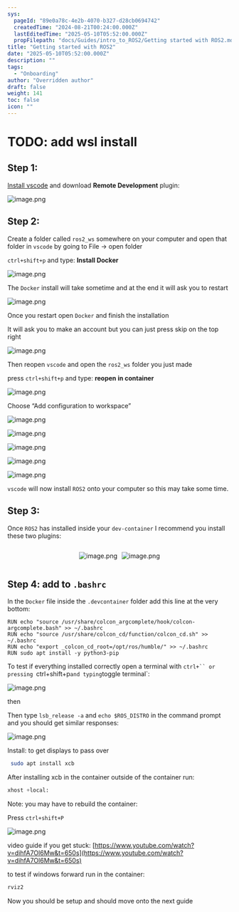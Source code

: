 ```yaml
---
sys:
  pageId: "89e0a78c-4e2b-4070-b327-d28cb0694742"
  createdTime: "2024-08-21T00:24:00.000Z"
  lastEditedTime: "2025-05-10T05:52:00.000Z"
  propFilepath: "docs/Guides/intro_to_ROS2/Getting started with ROS2.md"
title: "Getting started with ROS2"
date: "2025-05-10T05:52:00.000Z"
description: ""
tags:
  - "Onboarding"
author: "Overridden author"
draft: false
weight: 141
toc: false
icon: ""
---
```


# TODO: add wsl install

## Step 1:

[Install vscode](https://code.visualstudio.com/download) and download **Remote Development** plugin:

![image.png](https://prod-files-secure.s3.us-west-2.amazonaws.com/d518164a-d88e-44d1-a4ee-3adb3bd8bce0/efb52993-1881-4a40-b95e-6f020334f022/image.png?X-Amz-Algorithm=AWS4-HMAC-SHA256&X-Amz-Content-Sha256=UNSIGNED-PAYLOAD&X-Amz-Credential=ASIAZI2LB466WGY3IPTY%2F20250510%2Fus-west-2%2Fs3%2Faws4_request&X-Amz-Date=20250510T170455Z&X-Amz-Expires=3600&X-Amz-Security-Token=IQoJb3JpZ2luX2VjEAEaCXVzLXdlc3QtMiJIMEYCIQCI2v%2FXx1GiaFC65ZsgmXRHuvUO3VsPGnP5ehuoJ7AqeAIhALTuvr3qUNLB7N0yxYzz5UXRHrLrHEY%2FdG7zQJvWCxcOKogECKr%2F%2F%2F%2F%2F%2F%2F%2F%2F%2FwEQABoMNjM3NDIzMTgzODA1IgwnNLJcDpJkSNaAw3gq3APVj9LMa2O%2Fsj%2FHEz%2BFID2yf8esIvQK%2B%2FdYyWYXubGy8hyB3VkVK41DvK51OH%2B1AhwBEXF7no3YcKVqo87JVDPvvO6nV96qdI9w1qJsPubo8GA1LMUrMFW3jpoos7EJgA6IEURAuWddZBYp9VSd%2F8gzlUZoIdejMs3By3fNO%2BzcWoHd8tqoCs%2B%2FCI8MKdABHZBF6gDIXkbmvohZJlICg74ckB48KI4t%2FqWZog%2FufbFAGBoIkuJJNxFvK%2BgeZxI%2BjNSIgTJd7g07rw6lcCpU1njBsVEUxa1LYlS3s9Be%2BCAhvGDVcN2wBMMaoDsVkGYJVpOg64cRCeKVcgFYQCIvm9hnP%2F8v34VuuCgrakcjzkQGR9mZEdlnAWQ2ZUlThrELtZfxY9q0syCPRmZHpbeh570fiMMPmcaHtHtCSw0OpBlTMwjIGqLUr0wjC3Nbwd0WLajiPtQhSRo3RqjUXUSAak5V4Yi6TlI9GoHxvKCUfQx3hslg5FjbcIc2FGIeLqNqM8dQFlNUlDOmtg7dAZG%2FQnxwWfLZW1FwnHfgzMSvyXaSQrtX8dpI9Mf0FhJKZICgMPWSVqdkiXTlM4Vn79%2BOO3%2FtqduSOAhB6Rd%2FBasgZ1qnRXHNcMLuH%2BMmAEHXxzCyhv7ABjqkAfvpP%2FJacto%2FEuplxsQW7tWZw6k4vTtPAbodfaSRZyvXR5fTiU1wxhzD0YVIgSKIjoBn8%2BZAhPOu5T%2FFj1W55KJ5za2CJRG8V142wV9CJh%2BToEkXB%2Fh07jL9gHenKJ75Ujp02swLuifEK619jFcn96NKURz9M1iI%2B2aHHn4yJqmn5F%2FIQ%2FMiCPo4zUpDPgJvnjieaPaie0BekubZtAjs284d5xoa&X-Amz-Signature=df4b6966a5a5cc72bf2958cd1ba6f5d2c289835623930410091e7084874443ef&X-Amz-SignedHeaders=host&x-id=GetObject)

## Step 2:

Create a folder called `ros2_ws` somewhere on your computer and open that folder in `vscode` by going to File → open folder 

`ctrl+shift+p` and type: **Install Docker**

![image.png](https://prod-files-secure.s3.us-west-2.amazonaws.com/d518164a-d88e-44d1-a4ee-3adb3bd8bce0/2269dc0e-1cd5-47ff-bceb-c04ad9b2eab0/image.png?X-Amz-Algorithm=AWS4-HMAC-SHA256&X-Amz-Content-Sha256=UNSIGNED-PAYLOAD&X-Amz-Credential=ASIAZI2LB466WGY3IPTY%2F20250510%2Fus-west-2%2Fs3%2Faws4_request&X-Amz-Date=20250510T170455Z&X-Amz-Expires=3600&X-Amz-Security-Token=IQoJb3JpZ2luX2VjEAEaCXVzLXdlc3QtMiJIMEYCIQCI2v%2FXx1GiaFC65ZsgmXRHuvUO3VsPGnP5ehuoJ7AqeAIhALTuvr3qUNLB7N0yxYzz5UXRHrLrHEY%2FdG7zQJvWCxcOKogECKr%2F%2F%2F%2F%2F%2F%2F%2F%2F%2FwEQABoMNjM3NDIzMTgzODA1IgwnNLJcDpJkSNaAw3gq3APVj9LMa2O%2Fsj%2FHEz%2BFID2yf8esIvQK%2B%2FdYyWYXubGy8hyB3VkVK41DvK51OH%2B1AhwBEXF7no3YcKVqo87JVDPvvO6nV96qdI9w1qJsPubo8GA1LMUrMFW3jpoos7EJgA6IEURAuWddZBYp9VSd%2F8gzlUZoIdejMs3By3fNO%2BzcWoHd8tqoCs%2B%2FCI8MKdABHZBF6gDIXkbmvohZJlICg74ckB48KI4t%2FqWZog%2FufbFAGBoIkuJJNxFvK%2BgeZxI%2BjNSIgTJd7g07rw6lcCpU1njBsVEUxa1LYlS3s9Be%2BCAhvGDVcN2wBMMaoDsVkGYJVpOg64cRCeKVcgFYQCIvm9hnP%2F8v34VuuCgrakcjzkQGR9mZEdlnAWQ2ZUlThrELtZfxY9q0syCPRmZHpbeh570fiMMPmcaHtHtCSw0OpBlTMwjIGqLUr0wjC3Nbwd0WLajiPtQhSRo3RqjUXUSAak5V4Yi6TlI9GoHxvKCUfQx3hslg5FjbcIc2FGIeLqNqM8dQFlNUlDOmtg7dAZG%2FQnxwWfLZW1FwnHfgzMSvyXaSQrtX8dpI9Mf0FhJKZICgMPWSVqdkiXTlM4Vn79%2BOO3%2FtqduSOAhB6Rd%2FBasgZ1qnRXHNcMLuH%2BMmAEHXxzCyhv7ABjqkAfvpP%2FJacto%2FEuplxsQW7tWZw6k4vTtPAbodfaSRZyvXR5fTiU1wxhzD0YVIgSKIjoBn8%2BZAhPOu5T%2FFj1W55KJ5za2CJRG8V142wV9CJh%2BToEkXB%2Fh07jL9gHenKJ75Ujp02swLuifEK619jFcn96NKURz9M1iI%2B2aHHn4yJqmn5F%2FIQ%2FMiCPo4zUpDPgJvnjieaPaie0BekubZtAjs284d5xoa&X-Amz-Signature=a24082aecfa8f1e1d45beb38fc59f21ad5841262711d5eb21d56fd2bd7a8d32b&X-Amz-SignedHeaders=host&x-id=GetObject)

The `Docker` install will take sometime and at the end it will ask you to restart

![image.png](https://prod-files-secure.s3.us-west-2.amazonaws.com/d518164a-d88e-44d1-a4ee-3adb3bd8bce0/ed233f78-be33-4b1f-b89c-9c346c0e961e/image.png?X-Amz-Algorithm=AWS4-HMAC-SHA256&X-Amz-Content-Sha256=UNSIGNED-PAYLOAD&X-Amz-Credential=ASIAZI2LB466WGY3IPTY%2F20250510%2Fus-west-2%2Fs3%2Faws4_request&X-Amz-Date=20250510T170455Z&X-Amz-Expires=3600&X-Amz-Security-Token=IQoJb3JpZ2luX2VjEAEaCXVzLXdlc3QtMiJIMEYCIQCI2v%2FXx1GiaFC65ZsgmXRHuvUO3VsPGnP5ehuoJ7AqeAIhALTuvr3qUNLB7N0yxYzz5UXRHrLrHEY%2FdG7zQJvWCxcOKogECKr%2F%2F%2F%2F%2F%2F%2F%2F%2F%2FwEQABoMNjM3NDIzMTgzODA1IgwnNLJcDpJkSNaAw3gq3APVj9LMa2O%2Fsj%2FHEz%2BFID2yf8esIvQK%2B%2FdYyWYXubGy8hyB3VkVK41DvK51OH%2B1AhwBEXF7no3YcKVqo87JVDPvvO6nV96qdI9w1qJsPubo8GA1LMUrMFW3jpoos7EJgA6IEURAuWddZBYp9VSd%2F8gzlUZoIdejMs3By3fNO%2BzcWoHd8tqoCs%2B%2FCI8MKdABHZBF6gDIXkbmvohZJlICg74ckB48KI4t%2FqWZog%2FufbFAGBoIkuJJNxFvK%2BgeZxI%2BjNSIgTJd7g07rw6lcCpU1njBsVEUxa1LYlS3s9Be%2BCAhvGDVcN2wBMMaoDsVkGYJVpOg64cRCeKVcgFYQCIvm9hnP%2F8v34VuuCgrakcjzkQGR9mZEdlnAWQ2ZUlThrELtZfxY9q0syCPRmZHpbeh570fiMMPmcaHtHtCSw0OpBlTMwjIGqLUr0wjC3Nbwd0WLajiPtQhSRo3RqjUXUSAak5V4Yi6TlI9GoHxvKCUfQx3hslg5FjbcIc2FGIeLqNqM8dQFlNUlDOmtg7dAZG%2FQnxwWfLZW1FwnHfgzMSvyXaSQrtX8dpI9Mf0FhJKZICgMPWSVqdkiXTlM4Vn79%2BOO3%2FtqduSOAhB6Rd%2FBasgZ1qnRXHNcMLuH%2BMmAEHXxzCyhv7ABjqkAfvpP%2FJacto%2FEuplxsQW7tWZw6k4vTtPAbodfaSRZyvXR5fTiU1wxhzD0YVIgSKIjoBn8%2BZAhPOu5T%2FFj1W55KJ5za2CJRG8V142wV9CJh%2BToEkXB%2Fh07jL9gHenKJ75Ujp02swLuifEK619jFcn96NKURz9M1iI%2B2aHHn4yJqmn5F%2FIQ%2FMiCPo4zUpDPgJvnjieaPaie0BekubZtAjs284d5xoa&X-Amz-Signature=2cabb78ac0e20a3534231da178280315fafac35d05d554a2152936b4dd8cd899&X-Amz-SignedHeaders=host&x-id=GetObject)

Once you restart open `Docker` and finish the installation

It will ask you to make an account but you can just press skip on the top right

![image.png](https://prod-files-secure.s3.us-west-2.amazonaws.com/d518164a-d88e-44d1-a4ee-3adb3bd8bce0/21010ad9-1659-4fd9-9f59-9932a09b2a3d/image.png?X-Amz-Algorithm=AWS4-HMAC-SHA256&X-Amz-Content-Sha256=UNSIGNED-PAYLOAD&X-Amz-Credential=ASIAZI2LB466WGY3IPTY%2F20250510%2Fus-west-2%2Fs3%2Faws4_request&X-Amz-Date=20250510T170455Z&X-Amz-Expires=3600&X-Amz-Security-Token=IQoJb3JpZ2luX2VjEAEaCXVzLXdlc3QtMiJIMEYCIQCI2v%2FXx1GiaFC65ZsgmXRHuvUO3VsPGnP5ehuoJ7AqeAIhALTuvr3qUNLB7N0yxYzz5UXRHrLrHEY%2FdG7zQJvWCxcOKogECKr%2F%2F%2F%2F%2F%2F%2F%2F%2F%2FwEQABoMNjM3NDIzMTgzODA1IgwnNLJcDpJkSNaAw3gq3APVj9LMa2O%2Fsj%2FHEz%2BFID2yf8esIvQK%2B%2FdYyWYXubGy8hyB3VkVK41DvK51OH%2B1AhwBEXF7no3YcKVqo87JVDPvvO6nV96qdI9w1qJsPubo8GA1LMUrMFW3jpoos7EJgA6IEURAuWddZBYp9VSd%2F8gzlUZoIdejMs3By3fNO%2BzcWoHd8tqoCs%2B%2FCI8MKdABHZBF6gDIXkbmvohZJlICg74ckB48KI4t%2FqWZog%2FufbFAGBoIkuJJNxFvK%2BgeZxI%2BjNSIgTJd7g07rw6lcCpU1njBsVEUxa1LYlS3s9Be%2BCAhvGDVcN2wBMMaoDsVkGYJVpOg64cRCeKVcgFYQCIvm9hnP%2F8v34VuuCgrakcjzkQGR9mZEdlnAWQ2ZUlThrELtZfxY9q0syCPRmZHpbeh570fiMMPmcaHtHtCSw0OpBlTMwjIGqLUr0wjC3Nbwd0WLajiPtQhSRo3RqjUXUSAak5V4Yi6TlI9GoHxvKCUfQx3hslg5FjbcIc2FGIeLqNqM8dQFlNUlDOmtg7dAZG%2FQnxwWfLZW1FwnHfgzMSvyXaSQrtX8dpI9Mf0FhJKZICgMPWSVqdkiXTlM4Vn79%2BOO3%2FtqduSOAhB6Rd%2FBasgZ1qnRXHNcMLuH%2BMmAEHXxzCyhv7ABjqkAfvpP%2FJacto%2FEuplxsQW7tWZw6k4vTtPAbodfaSRZyvXR5fTiU1wxhzD0YVIgSKIjoBn8%2BZAhPOu5T%2FFj1W55KJ5za2CJRG8V142wV9CJh%2BToEkXB%2Fh07jL9gHenKJ75Ujp02swLuifEK619jFcn96NKURz9M1iI%2B2aHHn4yJqmn5F%2FIQ%2FMiCPo4zUpDPgJvnjieaPaie0BekubZtAjs284d5xoa&X-Amz-Signature=89e7093363209d49cad40d5c2b8d9a1a22a5fe25d0f00c11206b2986f0a7177a&X-Amz-SignedHeaders=host&x-id=GetObject)

Then reopen `vscode` and open the `ros2_ws` folder you just made

press `ctrl+shift+p` and type: **reopen in container**

![image.png](https://prod-files-secure.s3.us-west-2.amazonaws.com/d518164a-d88e-44d1-a4ee-3adb3bd8bce0/4e93b8c2-41ad-488c-8095-c74205196118/image.png?X-Amz-Algorithm=AWS4-HMAC-SHA256&X-Amz-Content-Sha256=UNSIGNED-PAYLOAD&X-Amz-Credential=ASIAZI2LB466WGY3IPTY%2F20250510%2Fus-west-2%2Fs3%2Faws4_request&X-Amz-Date=20250510T170455Z&X-Amz-Expires=3600&X-Amz-Security-Token=IQoJb3JpZ2luX2VjEAEaCXVzLXdlc3QtMiJIMEYCIQCI2v%2FXx1GiaFC65ZsgmXRHuvUO3VsPGnP5ehuoJ7AqeAIhALTuvr3qUNLB7N0yxYzz5UXRHrLrHEY%2FdG7zQJvWCxcOKogECKr%2F%2F%2F%2F%2F%2F%2F%2F%2F%2FwEQABoMNjM3NDIzMTgzODA1IgwnNLJcDpJkSNaAw3gq3APVj9LMa2O%2Fsj%2FHEz%2BFID2yf8esIvQK%2B%2FdYyWYXubGy8hyB3VkVK41DvK51OH%2B1AhwBEXF7no3YcKVqo87JVDPvvO6nV96qdI9w1qJsPubo8GA1LMUrMFW3jpoos7EJgA6IEURAuWddZBYp9VSd%2F8gzlUZoIdejMs3By3fNO%2BzcWoHd8tqoCs%2B%2FCI8MKdABHZBF6gDIXkbmvohZJlICg74ckB48KI4t%2FqWZog%2FufbFAGBoIkuJJNxFvK%2BgeZxI%2BjNSIgTJd7g07rw6lcCpU1njBsVEUxa1LYlS3s9Be%2BCAhvGDVcN2wBMMaoDsVkGYJVpOg64cRCeKVcgFYQCIvm9hnP%2F8v34VuuCgrakcjzkQGR9mZEdlnAWQ2ZUlThrELtZfxY9q0syCPRmZHpbeh570fiMMPmcaHtHtCSw0OpBlTMwjIGqLUr0wjC3Nbwd0WLajiPtQhSRo3RqjUXUSAak5V4Yi6TlI9GoHxvKCUfQx3hslg5FjbcIc2FGIeLqNqM8dQFlNUlDOmtg7dAZG%2FQnxwWfLZW1FwnHfgzMSvyXaSQrtX8dpI9Mf0FhJKZICgMPWSVqdkiXTlM4Vn79%2BOO3%2FtqduSOAhB6Rd%2FBasgZ1qnRXHNcMLuH%2BMmAEHXxzCyhv7ABjqkAfvpP%2FJacto%2FEuplxsQW7tWZw6k4vTtPAbodfaSRZyvXR5fTiU1wxhzD0YVIgSKIjoBn8%2BZAhPOu5T%2FFj1W55KJ5za2CJRG8V142wV9CJh%2BToEkXB%2Fh07jL9gHenKJ75Ujp02swLuifEK619jFcn96NKURz9M1iI%2B2aHHn4yJqmn5F%2FIQ%2FMiCPo4zUpDPgJvnjieaPaie0BekubZtAjs284d5xoa&X-Amz-Signature=c733857a57fa90c659def3e0eb5cf0d3f30077d5c93ce3b51b7be0c754d07df8&X-Amz-SignedHeaders=host&x-id=GetObject)

Choose “Add configuration to workspace”

![image.png](https://prod-files-secure.s3.us-west-2.amazonaws.com/d518164a-d88e-44d1-a4ee-3adb3bd8bce0/9560b282-5060-4989-ba37-97e7b2c22476/image.png?X-Amz-Algorithm=AWS4-HMAC-SHA256&X-Amz-Content-Sha256=UNSIGNED-PAYLOAD&X-Amz-Credential=ASIAZI2LB466WGY3IPTY%2F20250510%2Fus-west-2%2Fs3%2Faws4_request&X-Amz-Date=20250510T170455Z&X-Amz-Expires=3600&X-Amz-Security-Token=IQoJb3JpZ2luX2VjEAEaCXVzLXdlc3QtMiJIMEYCIQCI2v%2FXx1GiaFC65ZsgmXRHuvUO3VsPGnP5ehuoJ7AqeAIhALTuvr3qUNLB7N0yxYzz5UXRHrLrHEY%2FdG7zQJvWCxcOKogECKr%2F%2F%2F%2F%2F%2F%2F%2F%2F%2FwEQABoMNjM3NDIzMTgzODA1IgwnNLJcDpJkSNaAw3gq3APVj9LMa2O%2Fsj%2FHEz%2BFID2yf8esIvQK%2B%2FdYyWYXubGy8hyB3VkVK41DvK51OH%2B1AhwBEXF7no3YcKVqo87JVDPvvO6nV96qdI9w1qJsPubo8GA1LMUrMFW3jpoos7EJgA6IEURAuWddZBYp9VSd%2F8gzlUZoIdejMs3By3fNO%2BzcWoHd8tqoCs%2B%2FCI8MKdABHZBF6gDIXkbmvohZJlICg74ckB48KI4t%2FqWZog%2FufbFAGBoIkuJJNxFvK%2BgeZxI%2BjNSIgTJd7g07rw6lcCpU1njBsVEUxa1LYlS3s9Be%2BCAhvGDVcN2wBMMaoDsVkGYJVpOg64cRCeKVcgFYQCIvm9hnP%2F8v34VuuCgrakcjzkQGR9mZEdlnAWQ2ZUlThrELtZfxY9q0syCPRmZHpbeh570fiMMPmcaHtHtCSw0OpBlTMwjIGqLUr0wjC3Nbwd0WLajiPtQhSRo3RqjUXUSAak5V4Yi6TlI9GoHxvKCUfQx3hslg5FjbcIc2FGIeLqNqM8dQFlNUlDOmtg7dAZG%2FQnxwWfLZW1FwnHfgzMSvyXaSQrtX8dpI9Mf0FhJKZICgMPWSVqdkiXTlM4Vn79%2BOO3%2FtqduSOAhB6Rd%2FBasgZ1qnRXHNcMLuH%2BMmAEHXxzCyhv7ABjqkAfvpP%2FJacto%2FEuplxsQW7tWZw6k4vTtPAbodfaSRZyvXR5fTiU1wxhzD0YVIgSKIjoBn8%2BZAhPOu5T%2FFj1W55KJ5za2CJRG8V142wV9CJh%2BToEkXB%2Fh07jL9gHenKJ75Ujp02swLuifEK619jFcn96NKURz9M1iI%2B2aHHn4yJqmn5F%2FIQ%2FMiCPo4zUpDPgJvnjieaPaie0BekubZtAjs284d5xoa&X-Amz-Signature=87ff28afa5202f61f46f683b727052372a78c6087a7cc8f0fb492ed53d90788b&X-Amz-SignedHeaders=host&x-id=GetObject)

![image.png](https://prod-files-secure.s3.us-west-2.amazonaws.com/d518164a-d88e-44d1-a4ee-3adb3bd8bce0/2ee63f81-886b-48e8-a553-dc6e5eac99e4/image.png?X-Amz-Algorithm=AWS4-HMAC-SHA256&X-Amz-Content-Sha256=UNSIGNED-PAYLOAD&X-Amz-Credential=ASIAZI2LB466WGY3IPTY%2F20250510%2Fus-west-2%2Fs3%2Faws4_request&X-Amz-Date=20250510T170455Z&X-Amz-Expires=3600&X-Amz-Security-Token=IQoJb3JpZ2luX2VjEAEaCXVzLXdlc3QtMiJIMEYCIQCI2v%2FXx1GiaFC65ZsgmXRHuvUO3VsPGnP5ehuoJ7AqeAIhALTuvr3qUNLB7N0yxYzz5UXRHrLrHEY%2FdG7zQJvWCxcOKogECKr%2F%2F%2F%2F%2F%2F%2F%2F%2F%2FwEQABoMNjM3NDIzMTgzODA1IgwnNLJcDpJkSNaAw3gq3APVj9LMa2O%2Fsj%2FHEz%2BFID2yf8esIvQK%2B%2FdYyWYXubGy8hyB3VkVK41DvK51OH%2B1AhwBEXF7no3YcKVqo87JVDPvvO6nV96qdI9w1qJsPubo8GA1LMUrMFW3jpoos7EJgA6IEURAuWddZBYp9VSd%2F8gzlUZoIdejMs3By3fNO%2BzcWoHd8tqoCs%2B%2FCI8MKdABHZBF6gDIXkbmvohZJlICg74ckB48KI4t%2FqWZog%2FufbFAGBoIkuJJNxFvK%2BgeZxI%2BjNSIgTJd7g07rw6lcCpU1njBsVEUxa1LYlS3s9Be%2BCAhvGDVcN2wBMMaoDsVkGYJVpOg64cRCeKVcgFYQCIvm9hnP%2F8v34VuuCgrakcjzkQGR9mZEdlnAWQ2ZUlThrELtZfxY9q0syCPRmZHpbeh570fiMMPmcaHtHtCSw0OpBlTMwjIGqLUr0wjC3Nbwd0WLajiPtQhSRo3RqjUXUSAak5V4Yi6TlI9GoHxvKCUfQx3hslg5FjbcIc2FGIeLqNqM8dQFlNUlDOmtg7dAZG%2FQnxwWfLZW1FwnHfgzMSvyXaSQrtX8dpI9Mf0FhJKZICgMPWSVqdkiXTlM4Vn79%2BOO3%2FtqduSOAhB6Rd%2FBasgZ1qnRXHNcMLuH%2BMmAEHXxzCyhv7ABjqkAfvpP%2FJacto%2FEuplxsQW7tWZw6k4vTtPAbodfaSRZyvXR5fTiU1wxhzD0YVIgSKIjoBn8%2BZAhPOu5T%2FFj1W55KJ5za2CJRG8V142wV9CJh%2BToEkXB%2Fh07jL9gHenKJ75Ujp02swLuifEK619jFcn96NKURz9M1iI%2B2aHHn4yJqmn5F%2FIQ%2FMiCPo4zUpDPgJvnjieaPaie0BekubZtAjs284d5xoa&X-Amz-Signature=698d78f72ea93c4e753986106ce91bb9176b55604da68028c411c2f9907b2354&X-Amz-SignedHeaders=host&x-id=GetObject)

![image.png](https://prod-files-secure.s3.us-west-2.amazonaws.com/d518164a-d88e-44d1-a4ee-3adb3bd8bce0/ae1580b2-b048-407e-aed9-b584224a7a04/image.png?X-Amz-Algorithm=AWS4-HMAC-SHA256&X-Amz-Content-Sha256=UNSIGNED-PAYLOAD&X-Amz-Credential=ASIAZI2LB466WGY3IPTY%2F20250510%2Fus-west-2%2Fs3%2Faws4_request&X-Amz-Date=20250510T170455Z&X-Amz-Expires=3600&X-Amz-Security-Token=IQoJb3JpZ2luX2VjEAEaCXVzLXdlc3QtMiJIMEYCIQCI2v%2FXx1GiaFC65ZsgmXRHuvUO3VsPGnP5ehuoJ7AqeAIhALTuvr3qUNLB7N0yxYzz5UXRHrLrHEY%2FdG7zQJvWCxcOKogECKr%2F%2F%2F%2F%2F%2F%2F%2F%2F%2FwEQABoMNjM3NDIzMTgzODA1IgwnNLJcDpJkSNaAw3gq3APVj9LMa2O%2Fsj%2FHEz%2BFID2yf8esIvQK%2B%2FdYyWYXubGy8hyB3VkVK41DvK51OH%2B1AhwBEXF7no3YcKVqo87JVDPvvO6nV96qdI9w1qJsPubo8GA1LMUrMFW3jpoos7EJgA6IEURAuWddZBYp9VSd%2F8gzlUZoIdejMs3By3fNO%2BzcWoHd8tqoCs%2B%2FCI8MKdABHZBF6gDIXkbmvohZJlICg74ckB48KI4t%2FqWZog%2FufbFAGBoIkuJJNxFvK%2BgeZxI%2BjNSIgTJd7g07rw6lcCpU1njBsVEUxa1LYlS3s9Be%2BCAhvGDVcN2wBMMaoDsVkGYJVpOg64cRCeKVcgFYQCIvm9hnP%2F8v34VuuCgrakcjzkQGR9mZEdlnAWQ2ZUlThrELtZfxY9q0syCPRmZHpbeh570fiMMPmcaHtHtCSw0OpBlTMwjIGqLUr0wjC3Nbwd0WLajiPtQhSRo3RqjUXUSAak5V4Yi6TlI9GoHxvKCUfQx3hslg5FjbcIc2FGIeLqNqM8dQFlNUlDOmtg7dAZG%2FQnxwWfLZW1FwnHfgzMSvyXaSQrtX8dpI9Mf0FhJKZICgMPWSVqdkiXTlM4Vn79%2BOO3%2FtqduSOAhB6Rd%2FBasgZ1qnRXHNcMLuH%2BMmAEHXxzCyhv7ABjqkAfvpP%2FJacto%2FEuplxsQW7tWZw6k4vTtPAbodfaSRZyvXR5fTiU1wxhzD0YVIgSKIjoBn8%2BZAhPOu5T%2FFj1W55KJ5za2CJRG8V142wV9CJh%2BToEkXB%2Fh07jL9gHenKJ75Ujp02swLuifEK619jFcn96NKURz9M1iI%2B2aHHn4yJqmn5F%2FIQ%2FMiCPo4zUpDPgJvnjieaPaie0BekubZtAjs284d5xoa&X-Amz-Signature=5c77f67787a552f89a66fd518102019958c0b78650586d6031efa78f341a2705&X-Amz-SignedHeaders=host&x-id=GetObject)

![image.png](https://prod-files-secure.s3.us-west-2.amazonaws.com/d518164a-d88e-44d1-a4ee-3adb3bd8bce0/53255b28-f75e-430f-b9e3-c0ac8577e42b/image.png?X-Amz-Algorithm=AWS4-HMAC-SHA256&X-Amz-Content-Sha256=UNSIGNED-PAYLOAD&X-Amz-Credential=ASIAZI2LB466WGY3IPTY%2F20250510%2Fus-west-2%2Fs3%2Faws4_request&X-Amz-Date=20250510T170455Z&X-Amz-Expires=3600&X-Amz-Security-Token=IQoJb3JpZ2luX2VjEAEaCXVzLXdlc3QtMiJIMEYCIQCI2v%2FXx1GiaFC65ZsgmXRHuvUO3VsPGnP5ehuoJ7AqeAIhALTuvr3qUNLB7N0yxYzz5UXRHrLrHEY%2FdG7zQJvWCxcOKogECKr%2F%2F%2F%2F%2F%2F%2F%2F%2F%2FwEQABoMNjM3NDIzMTgzODA1IgwnNLJcDpJkSNaAw3gq3APVj9LMa2O%2Fsj%2FHEz%2BFID2yf8esIvQK%2B%2FdYyWYXubGy8hyB3VkVK41DvK51OH%2B1AhwBEXF7no3YcKVqo87JVDPvvO6nV96qdI9w1qJsPubo8GA1LMUrMFW3jpoos7EJgA6IEURAuWddZBYp9VSd%2F8gzlUZoIdejMs3By3fNO%2BzcWoHd8tqoCs%2B%2FCI8MKdABHZBF6gDIXkbmvohZJlICg74ckB48KI4t%2FqWZog%2FufbFAGBoIkuJJNxFvK%2BgeZxI%2BjNSIgTJd7g07rw6lcCpU1njBsVEUxa1LYlS3s9Be%2BCAhvGDVcN2wBMMaoDsVkGYJVpOg64cRCeKVcgFYQCIvm9hnP%2F8v34VuuCgrakcjzkQGR9mZEdlnAWQ2ZUlThrELtZfxY9q0syCPRmZHpbeh570fiMMPmcaHtHtCSw0OpBlTMwjIGqLUr0wjC3Nbwd0WLajiPtQhSRo3RqjUXUSAak5V4Yi6TlI9GoHxvKCUfQx3hslg5FjbcIc2FGIeLqNqM8dQFlNUlDOmtg7dAZG%2FQnxwWfLZW1FwnHfgzMSvyXaSQrtX8dpI9Mf0FhJKZICgMPWSVqdkiXTlM4Vn79%2BOO3%2FtqduSOAhB6Rd%2FBasgZ1qnRXHNcMLuH%2BMmAEHXxzCyhv7ABjqkAfvpP%2FJacto%2FEuplxsQW7tWZw6k4vTtPAbodfaSRZyvXR5fTiU1wxhzD0YVIgSKIjoBn8%2BZAhPOu5T%2FFj1W55KJ5za2CJRG8V142wV9CJh%2BToEkXB%2Fh07jL9gHenKJ75Ujp02swLuifEK619jFcn96NKURz9M1iI%2B2aHHn4yJqmn5F%2FIQ%2FMiCPo4zUpDPgJvnjieaPaie0BekubZtAjs284d5xoa&X-Amz-Signature=d34c28e36a1ea84c7bd165769a9e687a4a6e0989fc82d201d729b30040ae133a&X-Amz-SignedHeaders=host&x-id=GetObject)

![image.png](https://prod-files-secure.s3.us-west-2.amazonaws.com/d518164a-d88e-44d1-a4ee-3adb3bd8bce0/7c562767-5af9-4ffb-97d1-327bcdf4ee00/image.png?X-Amz-Algorithm=AWS4-HMAC-SHA256&X-Amz-Content-Sha256=UNSIGNED-PAYLOAD&X-Amz-Credential=ASIAZI2LB466WGY3IPTY%2F20250510%2Fus-west-2%2Fs3%2Faws4_request&X-Amz-Date=20250510T170455Z&X-Amz-Expires=3600&X-Amz-Security-Token=IQoJb3JpZ2luX2VjEAEaCXVzLXdlc3QtMiJIMEYCIQCI2v%2FXx1GiaFC65ZsgmXRHuvUO3VsPGnP5ehuoJ7AqeAIhALTuvr3qUNLB7N0yxYzz5UXRHrLrHEY%2FdG7zQJvWCxcOKogECKr%2F%2F%2F%2F%2F%2F%2F%2F%2F%2FwEQABoMNjM3NDIzMTgzODA1IgwnNLJcDpJkSNaAw3gq3APVj9LMa2O%2Fsj%2FHEz%2BFID2yf8esIvQK%2B%2FdYyWYXubGy8hyB3VkVK41DvK51OH%2B1AhwBEXF7no3YcKVqo87JVDPvvO6nV96qdI9w1qJsPubo8GA1LMUrMFW3jpoos7EJgA6IEURAuWddZBYp9VSd%2F8gzlUZoIdejMs3By3fNO%2BzcWoHd8tqoCs%2B%2FCI8MKdABHZBF6gDIXkbmvohZJlICg74ckB48KI4t%2FqWZog%2FufbFAGBoIkuJJNxFvK%2BgeZxI%2BjNSIgTJd7g07rw6lcCpU1njBsVEUxa1LYlS3s9Be%2BCAhvGDVcN2wBMMaoDsVkGYJVpOg64cRCeKVcgFYQCIvm9hnP%2F8v34VuuCgrakcjzkQGR9mZEdlnAWQ2ZUlThrELtZfxY9q0syCPRmZHpbeh570fiMMPmcaHtHtCSw0OpBlTMwjIGqLUr0wjC3Nbwd0WLajiPtQhSRo3RqjUXUSAak5V4Yi6TlI9GoHxvKCUfQx3hslg5FjbcIc2FGIeLqNqM8dQFlNUlDOmtg7dAZG%2FQnxwWfLZW1FwnHfgzMSvyXaSQrtX8dpI9Mf0FhJKZICgMPWSVqdkiXTlM4Vn79%2BOO3%2FtqduSOAhB6Rd%2FBasgZ1qnRXHNcMLuH%2BMmAEHXxzCyhv7ABjqkAfvpP%2FJacto%2FEuplxsQW7tWZw6k4vTtPAbodfaSRZyvXR5fTiU1wxhzD0YVIgSKIjoBn8%2BZAhPOu5T%2FFj1W55KJ5za2CJRG8V142wV9CJh%2BToEkXB%2Fh07jL9gHenKJ75Ujp02swLuifEK619jFcn96NKURz9M1iI%2B2aHHn4yJqmn5F%2FIQ%2FMiCPo4zUpDPgJvnjieaPaie0BekubZtAjs284d5xoa&X-Amz-Signature=a0fde912cf8e821e326aac425227d4055d570f57d50aa393f2b2340c04866845&X-Amz-SignedHeaders=host&x-id=GetObject)

`vscode` will now install `ROS2` onto your computer so this may take some time.

## Step 3:

Once `ROS2` has installed inside your `dev-container` I recommend you install these two plugins:

<div style="display: flex;flex-direction: row; column-gap:10px; max-width: 630px;justify-content: center;">
<div>

![image.png](https://prod-files-secure.s3.us-west-2.amazonaws.com/d518164a-d88e-44d1-a4ee-3adb3bd8bce0/3fc3d550-5a54-4ba1-ba6b-faa01cdb7369/image.png?X-Amz-Algorithm=AWS4-HMAC-SHA256&X-Amz-Content-Sha256=UNSIGNED-PAYLOAD&X-Amz-Credential=ASIAZI2LB466YB4PVN5X%2F20250510%2Fus-west-2%2Fs3%2Faws4_request&X-Amz-Date=20250510T170457Z&X-Amz-Expires=3600&X-Amz-Security-Token=IQoJb3JpZ2luX2VjEAEaCXVzLXdlc3QtMiJHMEUCIQDNl3gZEkW2zEJmR6uwXV0hybI4nEaQ7OxlpqIO2jK%2B4AIgR%2BeNLdZs06O6xltP0PDwjEVpLaua7dcDMaJg%2BpjImswqiAQIqv%2F%2F%2F%2F%2F%2F%2F%2F%2F%2FARAAGgw2Mzc0MjMxODM4MDUiDAOENVe7d8ALw0HoYircA6MKqy1oUMZKPmS5Qq68VLCMemA8xcwZj8bsU0iIJdh%2BJw4tP6VuA2xBAWKSa4NbackdAgOnpxQj18t%2FaSTDX3WyIZcFQKcHwYUIOKS%2BHVeoxVLPCo9wWyyUmTQjg9NnATlX8LR4iUEIrl0C%2F9HAhYCkNEhn4ksrqI5RfxFkjrEUoPqGalqXobIiwiXgjE0tSc1NY%2BeowSOw2Pezd6F99x5T3XValTG%2FfJTkG%2FTzTsU7ZUlyU66guCQ7awOePJ902K35MxbjzgP18vGuu2ND4q8LNVvQ7Em4dOg6RbJmtfDwIq22Ii3F7UXvOq2Bnq3hwBtzikoYJelgAYyFLbEzAkCNi7qG4drjnwZnE05c6p%2BgJhGwKHSyGYFctO%2Bp2FggwneVhXwXEHpMpxuLZDF6ChItmsJwj5CYTUiG7VZBk7pmzrS%2F89U08GisBJA1gf%2FQTb%2BOtUoy%2FUC5VsV93k8ppINmxfD6txhTIrQsGddmnwHPG5gGbCqAewV8O4pvP7PckXf06YwwhnXEeFy6ehmsRn8u58gJKq0zbDGWku2AF88%2FJJPfwTcCdVyW%2BXvwXsyb8VB7txgowrbkUJU3y%2BUndxcel1jLUXA84VmfPOFNS73zvI02w2l%2FLqfEz49hMJCH%2FsAGOqUBTec%2BTnuZHiCnMAvHt09w5KQwEP6ebjEoUWVifEyMI8mm2ghOrLPT%2BCyrL9gd7rQJtqvAdaeCKudjKuON6l4n6iLE2M5ZGDFoQwS2zYFneGTD1M2Yk9TudHI6xTiO0Ek5w%2BHLTvaZID%2FfX2rB%2F49gN8CSE%2BFusYAbrWMOOiJORyXiIIPblNAtB4%2FmrlPSIymyuoKtJ6g47YVpJh1tlXe8h4FMQ14h&X-Amz-Signature=5838cefd1e241623d2fdeaceb01bb87a03331ebd08311e5a74c305ee6ac58ef1&X-Amz-SignedHeaders=host&x-id=GetObject)

</div>
<div>

![image.png](https://prod-files-secure.s3.us-west-2.amazonaws.com/d518164a-d88e-44d1-a4ee-3adb3bd8bce0/d994cc66-13c2-4093-a5a3-f84cf4601a82/image.png?X-Amz-Algorithm=AWS4-HMAC-SHA256&X-Amz-Content-Sha256=UNSIGNED-PAYLOAD&X-Amz-Credential=ASIAZI2LB466WYQHDEH7%2F20250510%2Fus-west-2%2Fs3%2Faws4_request&X-Amz-Date=20250510T170457Z&X-Amz-Expires=3600&X-Amz-Security-Token=IQoJb3JpZ2luX2VjEAEaCXVzLXdlc3QtMiJIMEYCIQDDX0ikPj3rf%2FDZyONsI4LeejJYdRsdQMr%2BR4DwGyZNGgIhANEvJivf0%2BJDw0pRdM0lcEdh%2BZho6VRXFIHySNnfoRqoKogECKr%2F%2F%2F%2F%2F%2F%2F%2F%2F%2FwEQABoMNjM3NDIzMTgzODA1IgxswRlQco8G6rDGrBgq3AM0UvHTrPOKhvVM2baKJu6QIrriid%2BY1t6vfviZUYYQ%2B40Kr3%2F5Fm5r8O3cYQYy%2BlNzDACegDzjuEc%2FedeIXlDPYDR7CILYb4BoH%2BotnJq1wZTTzHuqKUvajs2xTQoXP2OFhNkl1VceXGcr7Ae0eQWrUBRtrW4n4dOYDl%2BJU6gS1o2vTdMEiqMfHoeXp%2FVp8GLCjVgE2V6Tnt2CkAqRWIqA87tMtg%2Fllk50Jkcp%2BzT0WrzkjPAoR7KYuts9Le1i5vncfvgtwdZWUve3ZOiETmjy3nrXp9ncymUt4CErN0kf6mj7WWL9Py7RBLPcL9YNR37xxXG8eK787UXSKsOwAd4BbnpUJ4cOHc3xIco%2FHFiTuLR00tTGb8%2FXK9JZRtjfH6q%2FLhqI6uQqpUABTe4RPvKM0ZkVGiRuSgIEU%2Fj4ECrtqyuhXk4wy8T%2FTAOVTD%2BOX9pYQhHgrw8bbnGn%2F7cIthPEEKma2ZEUWtKFcv14OrZmojeq%2FRYTL8KQWE8Uog6qTcV4einXlcSK9OI%2FcwGEkHHMCWRfjifPjXyenkg3o44uzuq3q9sql3xL3NhxewyvLJkwZ7NVqikFgs4y2J3CGFJFbKgq1PAM38STAYe2X44F4zv%2BzzemwdNsWrMH3jDbhv7ABjqkAQtOttFc4Mw1OE5cB1vHbrlxDmC5ioTLjqTDGQI8Ncu8FVG46KZtMNIhEG%2FcoYl%2F6ewt2a2iXHrmiL%2BasuPc4tYFkJwU1tP3Kso%2BGAMFrqOWJPmUkUsxzBS6r7Pnc4hYLHLpkZx2nQRakkmWJiQVCX1UqWUmXk%2FhINmwL0H9tVm%2Fqf2IfvQWbiETrwmwf0NY1cduo3mMKy%2BCsbfbkbuwthUAOTfR&X-Amz-Signature=768e63e800908e353f0de7317ecaa520f7b8287856286f5022c620800366a123&X-Amz-SignedHeaders=host&x-id=GetObject)

</div>
</div>

## Step 4: add to `.bashrc`

In the `Docker` file inside the `.devcontainer` folder add this line at the very bottom: 

```docker
RUN echo "source /usr/share/colcon_argcomplete/hook/colcon-argcomplete.bash" >> ~/.bashrc
RUN echo "source /usr/share/colcon_cd/function/colcon_cd.sh" >> ~/.bashrc
RUN echo "export _colcon_cd_root=/opt/ros/humble/" >> ~/.bashrc
RUN sudo apt install -y python3-pip 
```

To test if everything installed correctly open a terminal with `ctrl+`` or pressing `ctrl+shift+p` and typing `toggle terminal`:

![image.png](https://prod-files-secure.s3.us-west-2.amazonaws.com/d518164a-d88e-44d1-a4ee-3adb3bd8bce0/6a4943d8-b04e-4c02-9a58-775f3384d1a5/image.png?X-Amz-Algorithm=AWS4-HMAC-SHA256&X-Amz-Content-Sha256=UNSIGNED-PAYLOAD&X-Amz-Credential=ASIAZI2LB466WGY3IPTY%2F20250510%2Fus-west-2%2Fs3%2Faws4_request&X-Amz-Date=20250510T170455Z&X-Amz-Expires=3600&X-Amz-Security-Token=IQoJb3JpZ2luX2VjEAEaCXVzLXdlc3QtMiJIMEYCIQCI2v%2FXx1GiaFC65ZsgmXRHuvUO3VsPGnP5ehuoJ7AqeAIhALTuvr3qUNLB7N0yxYzz5UXRHrLrHEY%2FdG7zQJvWCxcOKogECKr%2F%2F%2F%2F%2F%2F%2F%2F%2F%2FwEQABoMNjM3NDIzMTgzODA1IgwnNLJcDpJkSNaAw3gq3APVj9LMa2O%2Fsj%2FHEz%2BFID2yf8esIvQK%2B%2FdYyWYXubGy8hyB3VkVK41DvK51OH%2B1AhwBEXF7no3YcKVqo87JVDPvvO6nV96qdI9w1qJsPubo8GA1LMUrMFW3jpoos7EJgA6IEURAuWddZBYp9VSd%2F8gzlUZoIdejMs3By3fNO%2BzcWoHd8tqoCs%2B%2FCI8MKdABHZBF6gDIXkbmvohZJlICg74ckB48KI4t%2FqWZog%2FufbFAGBoIkuJJNxFvK%2BgeZxI%2BjNSIgTJd7g07rw6lcCpU1njBsVEUxa1LYlS3s9Be%2BCAhvGDVcN2wBMMaoDsVkGYJVpOg64cRCeKVcgFYQCIvm9hnP%2F8v34VuuCgrakcjzkQGR9mZEdlnAWQ2ZUlThrELtZfxY9q0syCPRmZHpbeh570fiMMPmcaHtHtCSw0OpBlTMwjIGqLUr0wjC3Nbwd0WLajiPtQhSRo3RqjUXUSAak5V4Yi6TlI9GoHxvKCUfQx3hslg5FjbcIc2FGIeLqNqM8dQFlNUlDOmtg7dAZG%2FQnxwWfLZW1FwnHfgzMSvyXaSQrtX8dpI9Mf0FhJKZICgMPWSVqdkiXTlM4Vn79%2BOO3%2FtqduSOAhB6Rd%2FBasgZ1qnRXHNcMLuH%2BMmAEHXxzCyhv7ABjqkAfvpP%2FJacto%2FEuplxsQW7tWZw6k4vTtPAbodfaSRZyvXR5fTiU1wxhzD0YVIgSKIjoBn8%2BZAhPOu5T%2FFj1W55KJ5za2CJRG8V142wV9CJh%2BToEkXB%2Fh07jL9gHenKJ75Ujp02swLuifEK619jFcn96NKURz9M1iI%2B2aHHn4yJqmn5F%2FIQ%2FMiCPo4zUpDPgJvnjieaPaie0BekubZtAjs284d5xoa&X-Amz-Signature=c66caf9591269e38bfe3fee207dcda10b39655c56dc25e1404c9953ea8eefd19&X-Amz-SignedHeaders=host&x-id=GetObject)

then 

Then type `lsb_release -a` and `echo $ROS_DISTRO` in the command prompt and you should get similar responses:

![image.png](https://prod-files-secure.s3.us-west-2.amazonaws.com/d518164a-d88e-44d1-a4ee-3adb3bd8bce0/3e635dec-a805-4e85-8b9e-d000e5b71a4e/image.png?X-Amz-Algorithm=AWS4-HMAC-SHA256&X-Amz-Content-Sha256=UNSIGNED-PAYLOAD&X-Amz-Credential=ASIAZI2LB466WGY3IPTY%2F20250510%2Fus-west-2%2Fs3%2Faws4_request&X-Amz-Date=20250510T170455Z&X-Amz-Expires=3600&X-Amz-Security-Token=IQoJb3JpZ2luX2VjEAEaCXVzLXdlc3QtMiJIMEYCIQCI2v%2FXx1GiaFC65ZsgmXRHuvUO3VsPGnP5ehuoJ7AqeAIhALTuvr3qUNLB7N0yxYzz5UXRHrLrHEY%2FdG7zQJvWCxcOKogECKr%2F%2F%2F%2F%2F%2F%2F%2F%2F%2FwEQABoMNjM3NDIzMTgzODA1IgwnNLJcDpJkSNaAw3gq3APVj9LMa2O%2Fsj%2FHEz%2BFID2yf8esIvQK%2B%2FdYyWYXubGy8hyB3VkVK41DvK51OH%2B1AhwBEXF7no3YcKVqo87JVDPvvO6nV96qdI9w1qJsPubo8GA1LMUrMFW3jpoos7EJgA6IEURAuWddZBYp9VSd%2F8gzlUZoIdejMs3By3fNO%2BzcWoHd8tqoCs%2B%2FCI8MKdABHZBF6gDIXkbmvohZJlICg74ckB48KI4t%2FqWZog%2FufbFAGBoIkuJJNxFvK%2BgeZxI%2BjNSIgTJd7g07rw6lcCpU1njBsVEUxa1LYlS3s9Be%2BCAhvGDVcN2wBMMaoDsVkGYJVpOg64cRCeKVcgFYQCIvm9hnP%2F8v34VuuCgrakcjzkQGR9mZEdlnAWQ2ZUlThrELtZfxY9q0syCPRmZHpbeh570fiMMPmcaHtHtCSw0OpBlTMwjIGqLUr0wjC3Nbwd0WLajiPtQhSRo3RqjUXUSAak5V4Yi6TlI9GoHxvKCUfQx3hslg5FjbcIc2FGIeLqNqM8dQFlNUlDOmtg7dAZG%2FQnxwWfLZW1FwnHfgzMSvyXaSQrtX8dpI9Mf0FhJKZICgMPWSVqdkiXTlM4Vn79%2BOO3%2FtqduSOAhB6Rd%2FBasgZ1qnRXHNcMLuH%2BMmAEHXxzCyhv7ABjqkAfvpP%2FJacto%2FEuplxsQW7tWZw6k4vTtPAbodfaSRZyvXR5fTiU1wxhzD0YVIgSKIjoBn8%2BZAhPOu5T%2FFj1W55KJ5za2CJRG8V142wV9CJh%2BToEkXB%2Fh07jL9gHenKJ75Ujp02swLuifEK619jFcn96NKURz9M1iI%2B2aHHn4yJqmn5F%2FIQ%2FMiCPo4zUpDPgJvnjieaPaie0BekubZtAjs284d5xoa&X-Amz-Signature=c8383602c9f89418e442e47d5567161de38d3050678f3f354ec0ac3d9a3065af&X-Amz-SignedHeaders=host&x-id=GetObject)

Install:  to get displays to pass over

```bash
 sudo apt install xcb
```

After installing xcb in the container outside of the container run:

```python
xhost +local:
```

Note: you may have to rebuild the container:

Press `ctrl+shift+P`

![image.png](https://prod-files-secure.s3.us-west-2.amazonaws.com/d518164a-d88e-44d1-a4ee-3adb3bd8bce0/6c2be660-2618-4c38-9c26-53554f7a0b7b/image.png?X-Amz-Algorithm=AWS4-HMAC-SHA256&X-Amz-Content-Sha256=UNSIGNED-PAYLOAD&X-Amz-Credential=ASIAZI2LB466WGY3IPTY%2F20250510%2Fus-west-2%2Fs3%2Faws4_request&X-Amz-Date=20250510T170455Z&X-Amz-Expires=3600&X-Amz-Security-Token=IQoJb3JpZ2luX2VjEAEaCXVzLXdlc3QtMiJIMEYCIQCI2v%2FXx1GiaFC65ZsgmXRHuvUO3VsPGnP5ehuoJ7AqeAIhALTuvr3qUNLB7N0yxYzz5UXRHrLrHEY%2FdG7zQJvWCxcOKogECKr%2F%2F%2F%2F%2F%2F%2F%2F%2F%2FwEQABoMNjM3NDIzMTgzODA1IgwnNLJcDpJkSNaAw3gq3APVj9LMa2O%2Fsj%2FHEz%2BFID2yf8esIvQK%2B%2FdYyWYXubGy8hyB3VkVK41DvK51OH%2B1AhwBEXF7no3YcKVqo87JVDPvvO6nV96qdI9w1qJsPubo8GA1LMUrMFW3jpoos7EJgA6IEURAuWddZBYp9VSd%2F8gzlUZoIdejMs3By3fNO%2BzcWoHd8tqoCs%2B%2FCI8MKdABHZBF6gDIXkbmvohZJlICg74ckB48KI4t%2FqWZog%2FufbFAGBoIkuJJNxFvK%2BgeZxI%2BjNSIgTJd7g07rw6lcCpU1njBsVEUxa1LYlS3s9Be%2BCAhvGDVcN2wBMMaoDsVkGYJVpOg64cRCeKVcgFYQCIvm9hnP%2F8v34VuuCgrakcjzkQGR9mZEdlnAWQ2ZUlThrELtZfxY9q0syCPRmZHpbeh570fiMMPmcaHtHtCSw0OpBlTMwjIGqLUr0wjC3Nbwd0WLajiPtQhSRo3RqjUXUSAak5V4Yi6TlI9GoHxvKCUfQx3hslg5FjbcIc2FGIeLqNqM8dQFlNUlDOmtg7dAZG%2FQnxwWfLZW1FwnHfgzMSvyXaSQrtX8dpI9Mf0FhJKZICgMPWSVqdkiXTlM4Vn79%2BOO3%2FtqduSOAhB6Rd%2FBasgZ1qnRXHNcMLuH%2BMmAEHXxzCyhv7ABjqkAfvpP%2FJacto%2FEuplxsQW7tWZw6k4vTtPAbodfaSRZyvXR5fTiU1wxhzD0YVIgSKIjoBn8%2BZAhPOu5T%2FFj1W55KJ5za2CJRG8V142wV9CJh%2BToEkXB%2Fh07jL9gHenKJ75Ujp02swLuifEK619jFcn96NKURz9M1iI%2B2aHHn4yJqmn5F%2FIQ%2FMiCPo4zUpDPgJvnjieaPaie0BekubZtAjs284d5xoa&X-Amz-Signature=c6eb7e0601a3aae81135e2bcfc6d9b16c74898e0f842540d1d13bea2a3cbf35c&X-Amz-SignedHeaders=host&x-id=GetObject)

video guide if you get stuck: [https://www.youtube.com/watch?v=dihfA7Ol6Mw&t=650s](https://www.youtube.com/watch?v=dihfA7Ol6Mw&t=650s)

to test if windows forward run in the container:

```bash
rviz2
```

Now you should be setup and should move onto the next guide 
